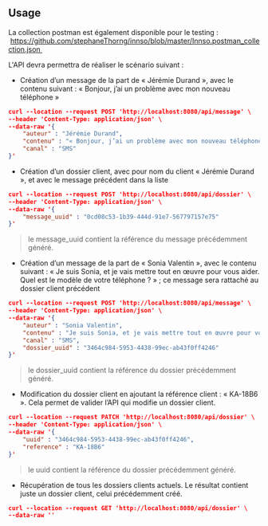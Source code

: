 

## Usage

La collection postman est également disponible pour le testing : ​ https://github.com/stephaneThorng/innso/blob/master/Innso.postman_collection.json 

L&#39;API devra permettra de réaliser le scénario suivant :

- Création d’un message de la part de « Jérémie Durand », avec le contenu suivant : « Bonjour,
  j’ai un problème avec mon nouveau téléphone »

```json
curl --location --request POST 'http://localhost:8080/api/message' \
--header 'Content-Type: application/json' \
--data-raw '{
    "auteur" : "Jérémie Durand",
    "contenu" : "« Bonjour, j’ai un problème avec mon nouveau téléphone",
    "canal" : "SMS"
}'
```



- Création d’un dossier client, avec pour nom du client « Jérémie Durand », et avec le message
  précédent dans la liste

```json
curl --location --request POST 'http://localhost:8080/api/dossier' \
--header 'Content-Type: application/json' \
--data-raw '{
    "message_uuid" : "0cd08c53-1b39-444d-91e7-567797157e75"
}'
```

> le message_uuid contient la référence du message précédemment généré.



- Création d’un message de la part de « Sonia Valentin », avec le contenu suivant : « Je suis
  Sonia, et je vais mettre tout en œuvre pour vous aider. Quel est le modèle de votre
  téléphone ? » ; ce message sera rattaché au dossier client précédent

```json
curl --location --request POST 'http://localhost:8080/api/message' \
--header 'Content-Type: application/json' \
--data-raw '{
    "auteur" : "Sonia Valentin",
    "contenu" : "Je suis Sonia, et je vais mettre tout en œuvre pour vous aider. Quel est le modèle de votre téléphone ?",
    "canal" : "SMS",
    "dossier_uuid" : "3464c984-5953-4438-99ec-ab43f0ff4246"
}'
```

> le dossier_uuid contient la référence du dossier précédemment généré.





- Modification du dossier client en ajoutant la référence client : « KA-18B6 ». Cela permet de
  valider l’API qui modifie un dossier client.

```json
curl --location --request PATCH 'http://localhost:8080/api/dossier' \
--header 'Content-Type: application/json' \
--data-raw '{
    "uuid" : "3464c984-5953-4438-99ec-ab43f0ff4246",
    "reference" : "KA-18B6"
}'
```

> le uuid contient la référence du dossier précédemment généré.



- Récupération de tous les dossiers clients actuels. Le résultat contient juste un dossier client,
  celui précédemment créé.

```json
curl --location --request GET 'http://localhost:8080/api/dossier' \
--data-raw ''
```

